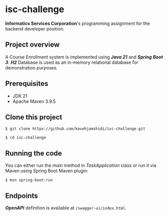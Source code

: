 # isc-challenge

**Informatics Services Corporation**'s programming assignment for the backend developer position. 

## Project overview
A Course Enrollment system is implemented using ***Java 21*** and ***Spring Boot 3***. ***H2*** Database is used as an in-memory relational database for demonstration purposes.

## Prerequisites

- JDK 21
- Apache Maven 3.9.5

## Clone this project

```shell
$ git clone https://github.com/kavehjamshidi/isc-challenge.git

$ cd isc-challenge
```

## Running the code

You can either run the *main* method in *TaskApplication* class or run it via Maven using Spring Boot Maven plugin:

```shell
$ mvn spring-boot:run
```

## Endpoints

***OpenAPI*** definition is available at ```/swagger-ui/index.html```.


